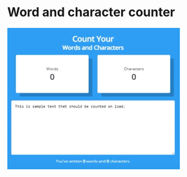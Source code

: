 <h1>Word and character counter</h1>

<img src="capture.png">
<!-- Thanks to tutorial of Ytb Dev Drawer: https://www.youtube.com/watch?v=Q9d_AZXUZu4 -->
